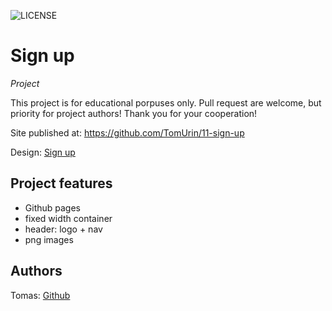 ![LICENSE](https://img.shields.io/badge/license-MIT-blue.svg?style=flat-square)

# Sign up

_Project_

This project is for educational porpuses only. Pull request are welcome, but priority for project authors! Thank you for your cooperation!

Site published at: https://github.com/TomUrin/11-sign-up

Design: [Sign up](https://dribbble.com/shots/6857288/attachments/6857288-Yoga-studio-web-ui-concept?mode=media)

## Project features

-   Github pages
-   fixed width container
-   header: logo + nav
-   png images

## Authors

Tomas: [Github](https://github.com/TomUrin)